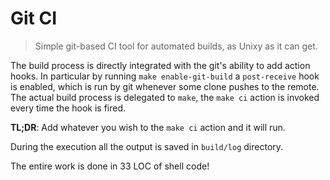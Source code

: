 # Git CI

> Simple git-based CI tool for automated builds, as Unixy as it can get.

The build process is directly integrated with the git's ability to add action hooks. In particular by running `make enable-git-build` a `post-receive` hook is enabled, which is run by git whenever some clone pushes to the remote. The actual build process is delegated to `make`, the `make ci` action is invoked every time the hook is fired.

**TL;DR**: Add whatever you wish to the `make ci` action and it will run.

During the execution all the output is saved in `build/log` directory.

The entire work is done in 33 LOC of shell code!

